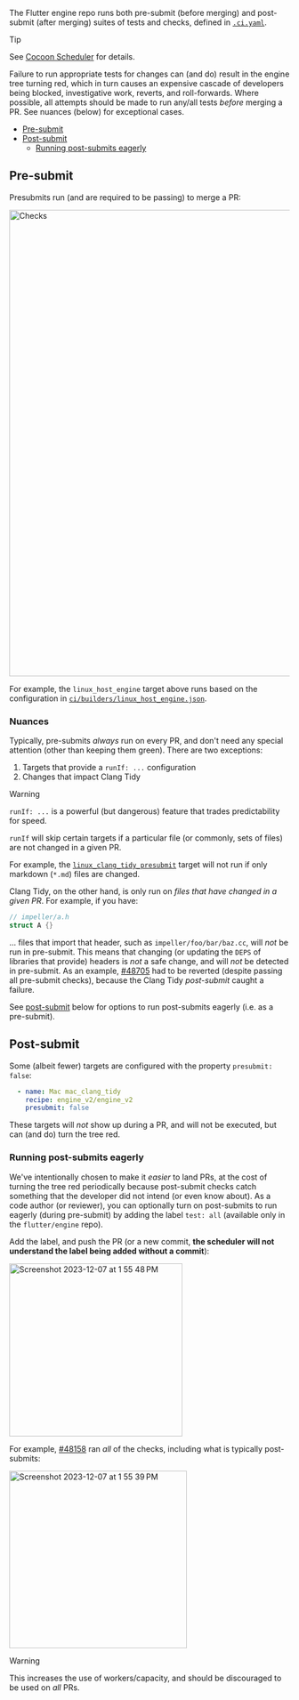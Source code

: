 The Flutter engine repo runs both pre-submit (before merging) and post-submit (after merging) suites of tests and checks, defined in [`.ci.yaml`](https://github.com/flutter/engine/blob/main/.ci.yaml).

> [!TIP]
> See [Cocoon Scheduler](https://github.com/flutter/cocoon/blob/main/CI_YAML.md) for details.

Failure to run appropriate tests for changes can (and do) result in the engine tree turning red, which in turn causes an expensive cascade of developers being blocked, investigative work, reverts, and roll-forwards. Where possible, all attempts should be made to run any/all tests _before_ merging a PR. See nuances (below) for exceptional cases.

<!-- Github Wikis do not support an automatic index, sorry -->

* [Pre-submit](#pre-submit)
* [Post-submit](#post-submit)
  * [Running post-submits eagerly](#running-post-submits-eagerly)

## Pre-submit

Presubmits run (and are required to be passing) to merge a PR:

<img width="839" alt="Checks" src="https://github.com/flutter/flutter/assets/168174/dff8e2b4-2a71-4929-b163-2ac437675380">

<p>

For example, the `linux_host_engine` target above runs based on the configuration in [`ci/builders/linux_host_engine.json`](https://github.com/flutter/engine/blob/458956228dad9837956aeb78b2988879e764a0b2/ci/builders/linux_host_engine.json).

### Nuances

Typically, pre-submits _always_ run on every PR, and don't need any special attention (other than keeping them green). There are two exceptions:

1. Targets that provide a `runIf: ...` configuration
2. Changes that impact Clang Tidy

> [!WARNING]
>
> `runIf: ...` is a powerful (but dangerous) feature that trades predictability for speed.
>
> `runIf` will skip certain targets if a particular file (or commonly, sets of files) are not changed in a given PR.
>
> For example, the [`linux_clang_tidy_presubmit`](https://github.com/flutter/engine/blob/991676f3bc9482eaaeb3764b6b835f0e3ff8b3c5/.ci.yaml#L219-L235) target will not run if only markdown (`*.md`) files are changed.

Clang Tidy, on the other hand, is only run on _files that have changed in a given PR_. For example, if you have:

```h
// impeller/a.h
struct A {}
```

... files that import that header, such as `impeller/foo/bar/baz.cc`, will _not_ be run in pre-submit. This means that changing (or updating the `DEPS` of libraries that provide) headers is _not_ a safe change, and will _not_ be detected in pre-submit. As an example, [#48705](https://github.com/flutter/engine/pull/48705) had to be reverted (despite passing all pre-submit checks), because the Clang Tidy _post-submit_ caught a failure.

See [post-submit](#post-submit) below for options to run post-submits eagerly (i.e. as a pre-submit).

## Post-submit

Some (albeit fewer) targets are configured with the property `presubmit: false`:

```yaml
  - name: Mac mac_clang_tidy
    recipe: engine_v2/engine_v2
    presubmit: false
```

These targets will _not_ show up during a PR, and will not be executed, but can (and do) turn the tree red.

### Running post-submits eagerly

We've intentionally chosen to make it _easier_ to land PRs, at the cost of turning the tree red periodically because post-submit checks catch something that the developer did not intend (or even know about). As a code author (or reviewer), you can optionally turn on post-submits to run eagerly (during pre-submit) by adding the label `test: all` (available only in the `flutter/engine` repo).

Add the label, and push the PR (or a new commit, **the scheduler will not understand the label being added without a commit**):

<img width="311" alt="Screenshot 2023-12-07 at 1 55 48 PM" src="https://github.com/flutter/flutter/assets/168174/9a4d88b8-8e67-4e96-805a-adb21f06a4c2">

<p>

For example, [#48158](https://github.com/flutter/engine/pull/48158) ran _all_ of the checks, including what is typically post-submits:

<img width="319" alt="Screenshot 2023-12-07 at 1 55 39 PM" src="https://github.com/flutter/flutter/assets/168174/67abd263-c516-4240-b82b-a9b691543951">

<p>

> [!WARNING]
> This increases the use of workers/capacity, and should be discouraged to be used on _all_ PRs.
